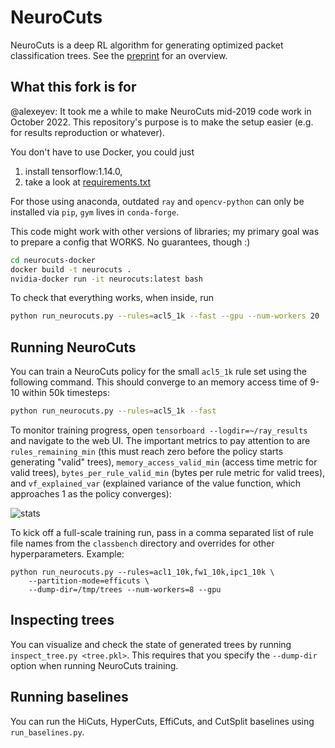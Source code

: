 # NeuroCuts

NeuroCuts is a deep RL algorithm for generating optimized packet classification trees. See the [preprint](https://arxiv.org/abs/1902.10319) for an overview.

## What this fork is for

@alexeyev: It took me a while to make NeuroCuts mid-2019 code work in October 2022. 
This repository's purpose is to make the setup easier 
(e.g. for results reproduction or whatever).

You don't have to use Docker, you could just
1. install tensorflow:1.14.0,
2. take a look at [requirements.txt](/context/requirements.txt)

For those using anaconda, outdated `ray` and `opencv-python` can only be installed 
via `pip`, `gym` lives in `conda-forge`.

This code might work with other versions of libraries; my primary 
goal was to prepare a config that WORKS. No guarantees, though :)

```bash
cd neurocuts-docker
docker build -t neurocuts .
nvidia-docker run -it neurocuts:latest bash
```

To check that everything works, when inside, run
```bash
python run_neurocuts.py --rules=acl5_1k --fast --gpu --num-workers 20
```

## Running NeuroCuts

You can train a NeuroCuts policy for the small `acl5_1k` rule set using the following command. This should converge to an memory access time of 9-10 within 50k timesteps:
```bash
python run_neurocuts.py --rules=acl5_1k --fast
```

To monitor training progress, open `tensorboard --logdir=~/ray_results` and navigate to the web UI. The important metrics to pay attention to are `rules_remaining_min` (this must reach zero before the policy starts generating "valid" trees), `memory_access_valid_min` (access time metric for valid trees), `bytes_per_rule_valid_min` (bytes per rule metric for valid trees), and `vf_explained_var` (explained variance of the value function, which approaches 1 as the policy converges):

![stats](tensorboard.png)

To kick off a full-scale training run, pass in a comma separated list of rule file names from the `classbench` directory and overrides for other hyperparameters. Example:

```
python run_neurocuts.py --rules=acl1_10k,fw1_10k,ipc1_10k \
    --partition-mode=efficuts \
    --dump-dir=/tmp/trees --num-workers=8 --gpu
```

## Inspecting trees

You can visualize and check the state of generated trees by running `inspect_tree.py <tree.pkl>`. This requires that you specify the `--dump-dir` option when running NeuroCuts training.

## Running baselines

You can run the HiCuts, HyperCuts, EffiCuts, and CutSplit baselines using `run_baselines.py`.
